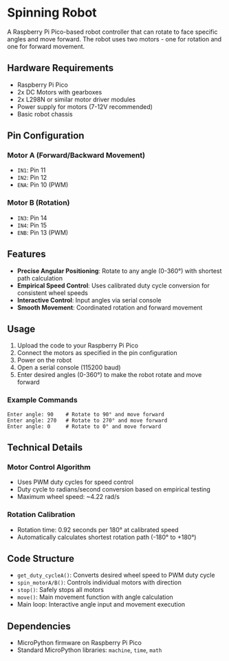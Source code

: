 # Spinning Robot

A Raspberry Pi Pico-based robot controller that can rotate to face specific angles and move forward. The robot uses two motors - one for rotation and one for forward movement.

## Hardware Requirements

- Raspberry Pi Pico
- 2x DC Motors with gearboxes
- 2x L298N or similar motor driver modules
- Power supply for motors (7-12V recommended)
- Basic robot chassis

## Pin Configuration

### Motor A (Forward/Backward Movement)
- `IN1`: Pin 11
- `IN2`: Pin 12  
- `ENA`: Pin 10 (PWM)

### Motor B (Rotation)
- `IN3`: Pin 14
- `IN4`: Pin 15
- `ENB`: Pin 13 (PWM)

## Features

- **Precise Angular Positioning**: Rotate to any angle (0-360°) with shortest path calculation
- **Empirical Speed Control**: Uses calibrated duty cycle conversion for consistent wheel speeds
- **Interactive Control**: Input angles via serial console
- **Smooth Movement**: Coordinated rotation and forward movement

## Usage

1. Upload the code to your Raspberry Pi Pico
2. Connect the motors as specified in the pin configuration
3. Power on the robot
4. Open a serial console (115200 baud)
5. Enter desired angles (0-360°) to make the robot rotate and move forward

### Example Commands
```
Enter angle: 90    # Rotate to 90° and move forward
Enter angle: 270   # Rotate to 270° and move forward  
Enter angle: 0     # Rotate to 0° and move forward
```

## Technical Details

### Motor Control Algorithm
- Uses PWM duty cycles for speed control
- Duty cycle to radians/second conversion based on empirical testing
- Maximum wheel speed: ~4.22 rad/s

### Rotation Calibration
- Rotation time: 0.92 seconds per 180° at calibrated speed
- Automatically calculates shortest rotation path (-180° to +180°)

## Code Structure

- `get_duty_cycleA()`: Converts desired wheel speed to PWM duty cycle
- `spin_motorA/B()`: Controls individual motors with direction
- `stop()`: Safely stops all motors
- `move()`: Main movement function with angle calculation
- Main loop: Interactive angle input and movement execution


## Dependencies

- MicroPython firmware on Raspberry Pi Pico
- Standard MicroPython libraries: `machine`, `time`, `math`

